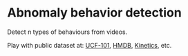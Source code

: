 # Abnomaly behavior detection
Detect n types of behaviours from videos.

Play with public dataset at:
[UCF-101](http://crcv.ucf.edu/data/UCF101/UCF101.rar),
[HMDB](http://serre-lab.clps.brown.edu/resource/hmdb-a-large-human-motion-database/#Downloads),
[Kinetics](https://deepmind.com/research/open-source/open-source-datasets/kinetics/), etc.

